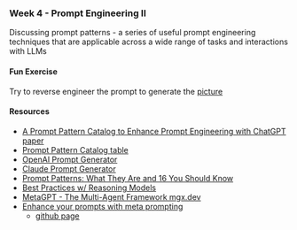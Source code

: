 ### Week 4 - Prompt Engineering II
Discussing prompt patterns - a series of useful prompt engineering techniques that are applicable across a wide range of tasks and interactions with LLMs

#### Fun Exercise
Try to reverse engineer the prompt to generate the [picture](japanese-picture.png)

#### Resources
* [A Prompt Pattern Catalog to Enhance Prompt Engineering with ChatGPT paper](https://arxiv.org/pdf/2302.11382.pdf)
* [Prompt Pattern Catalog table](prompt-paper-table.pdf)
* [OpenAI Prompt Generator](https://platform.openai.com/docs/guides/prompt-generation)
* [Claude Prompt Generator](https://console.anthropic.com/dashboard)
* [Prompt Patterns: What They Are and 16 You Should Know](https://www.prompthub.us/blog/prompt-patterns-what-they-are-and-16-you-should-know)
* [Best Practices w/ Reasoning Models](https://www.prompthub.us/blog/prompt-engineering-with-reasoning-models)
* [MetaGPT - The Multi-Agent Framework mgx.dev](https://github.com/geekan/MetaGPT)
* [Enhance your prompts with meta prompting](https://cookbook.openai.com/examples/enhance_your_prompts_with_meta_prompting)
  *   [github page](https://github.com/openai/openai-cookbook/blob/main/examples/Enhance_your_prompts_with_meta_prompting.ipynb)
